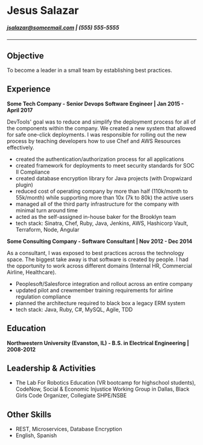 # Jesus Salazar

##### jsalazar@someemail.com | (555) 555-5555

----

Objective
---------

To become a leader in a small team by establishing best practices.

Experience
----------

**Some Tech Company - Senior Devops Software Engineer | Jan 2015 - April 2017**

DevTools' goal was to reduce and simplify the deployment process for all of the components within the company. We created a new system that allowed for safe one-click deployments. I was responsible for rolling out the new process by teaching developers how to use Chef and AWS Resources effectively.

- created the authentication/authorization process for all applications
- created framework for deployments to meet security standards for SOC II Compliance
- created database encryption library for Java projects (with Dropwizard plugin)
- reduced cost of operating company by more than half (110k/month to 55k/month) while supporting more than 10x (7k to 80k) the active users
- managed all of the third party infrastructure for the company with minimal turn around time
- acted as the self-assigned in-house baker for the Brooklyn team
- tech stack: Sinatra, Chef, Ruby, Java, Jenkins, AWS, Hashicorp Vault, Terraform, Node, Angular

**Some Consulting Company - Software Consultant | Nov 2012 - Dec 2014**

As a consultant, I was exposed to best practices across the technology space. The biggest take away is that software is created by people. I had the opportunity to work across different domains (Internal HR, Commercial Airline, Healthcare).

- Peoplesoft/Salesforce integration and rollout across an entire company
- updated pilot and crewmember training requirements for airline regulation compliance
- planned the architecture required to black box a legacy ERM system
- tech stack: Java, Ruby, C#, MySQL, Agile, TDD

Education
---------

**Northwestern University (Evanston, IL) - B.S. in Electrical Engineering | 2008-2012**

Leadership & Activities
----------------------------------------

* The Lab For Robotics Education (VR bootcamp for highschool students), CodeNow, Social & Economic Injustice Working Group in Dallas, Black Girls Code Organizer, Collegiate SHPE/NSBE

Other Skills
----------------------------------------

* REST, Microservices, Database Encryption
* English, Spanish
